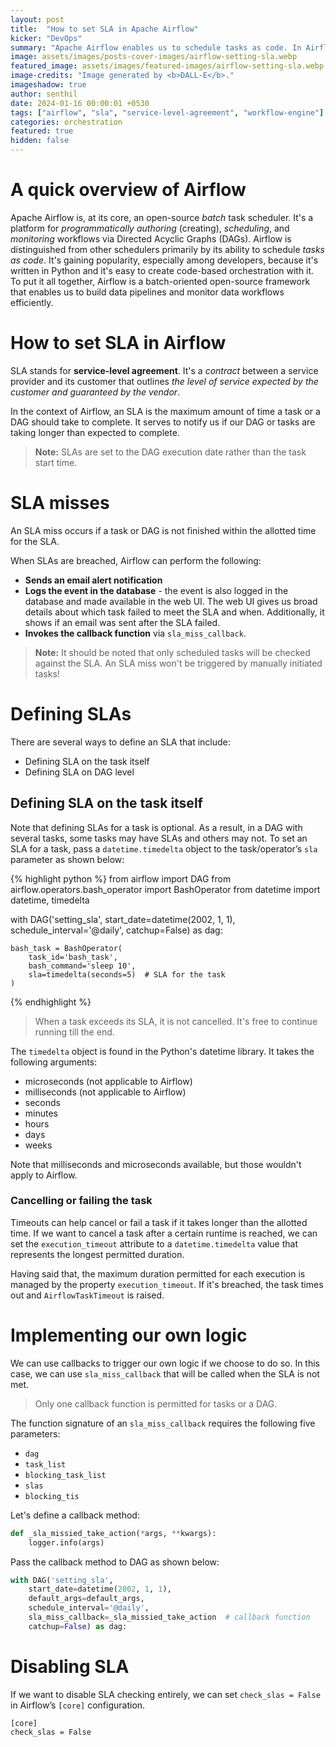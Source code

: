 ```yaml
---
layout: post
title:  "How to set SLA in Apache Airflow"
kicker: "DevOps"
summary: "Apache Airflow enables us to schedule tasks as code. In Airflow, a SLA determines the maximum completion time for a task or DAG. Note that SLAs are established based on the DAG execution date, not the task start time."
image: assets/images/posts-cover-images/airflow-setting-sla.webp
featured_image: assets/images/featured-images/airflow-setting-sla.webp
image-credits: "Image generated by <b>DALL-E</b>."
imageshadow: true
author: senthil
date: 2024-01-16 00:00:01 +0530
tags: ["airflow", "sla", "service-level-agreement", "workflow-engine"]
categories: orchestration
featured: true
hidden: false
---
```


# A quick overview of Airflow

Apache Airflow is, at its core, an open-source *batch* task scheduler. It's a platform for *programmatically* *authoring* (creating), *scheduling*, and *monitoring* workflows via Directed Acyclic Graphs (DAGs). Airflow is distinguished from other schedulers primarily by its ability to schedule *tasks as code*. It's gaining popularity, especially among developers, because it's written in Python and it's easy to create code-based orchestration with it. To put it all together, Airflow is a batch-oriented open-source framework that enables us to build data pipelines and monitor data workflows efficiently.

# How to set SLA in Airflow

SLA stands for **service-level agreement**. It's a *contract* between a service provider and its customer that outlines *the level of service expected by the customer and guaranteed by the vendor*. 

In the context of Airflow, an SLA is the maximum amount of time a task or a DAG should take to complete. It serves to notify us if our DAG or tasks are taking longer than expected to complete.

> **Note:** SLAs are set to the DAG execution date rather than the task start time.

# SLA misses

An SLA miss occurs if a task or DAG is not finished within the allotted time for the SLA. 

When SLAs are breached, Airflow can perform the following:

- **Sends an email alert notification**
- **Logs the event in the database** - the event is also logged in the database and made available in the web UI. The web UI gives us broad details about which task failed to meet the SLA and when. Additionally, it shows if an email was sent after the SLA failed.
- **Invokes the callback function** via `sla_miss_callback`.

> **Note:** It should be noted that only scheduled tasks will be checked against the SLA. An SLA miss won't be triggered by manually initiated tasks!

# Defining SLAs

There are several ways to define an SLA that include:

- Defining SLA on the task itself
- Defining SLA on DAG level

## Defining SLA on the task itself

Note that defining SLAs for a task is optional. As a result, in a DAG with several tasks, some tasks may have SLAs and others may not. To set an SLA for a task, pass a `datetime.timedelta` object to the task/operator’s `sla` parameter as shown below:

{% highlight python %}
from airflow import DAG
from airflow.operators.bash_operator import BashOperator
from datetime import datetime, timedelta

with DAG('setting_sla', 
        start_date=datetime(2002, 1, 1), 
        schedule_interval='@daily',
        catchup=False) as dag:
        
    bash_task = BashOperator(
        task_id='bash_task',
        bash_command='sleep 10',
        sla=timedelta(seconds=5)  # SLA for the task
    )
{% endhighlight %}

> When a task exceeds its SLA, it is not cancelled. It's free to continue running till the end.

The `timedelta` object is found in the Python's datetime library. It takes the following arguments:

- microseconds (not applicable to Airflow)
- milliseconds (not applicable to Airflow)
- seconds
- minutes
- hours
- days
- weeks

Note that milliseconds and microseconds available, but those wouldn't apply to Airflow.

### Cancelling or failing the task

Timeouts can help cancel or fail a task if it takes longer than the allotted time. If we want to cancel a task after a certain runtime is reached, we can set the `execution_timeout` attribute to a `datetime.timedelta` value that represents the longest permitted duration.

Having said that, the maximum duration permitted for each execution is managed by the property `execution_timeout`. If it's breached, the task times out and `AirflowTaskTimeout` is raised.

# Implementing our own logic

We can use callbacks to trigger our own logic if we choose to do so. In this case, we can use `sla_miss_callback` that will be called when the SLA is not met.

> Only one callback function is permitted for tasks or a DAG.

The function signature of an `sla_miss_callback` requires the following five parameters:
- `dag`
- `task_list`
- `blocking_task_list`
- `slas`
- `blocking_tis`

Let's define a callback method:
```python
def _sla_missied_take_action(*args, **kwargs):
    logger.info(args)
```

Pass the callback method to DAG as shown below:
```python
with DAG('setting_sla', 
    start_date=datetime(2002, 1, 1),
    default_args=default_args,
    schedule_interval='@daily',
    sla_miss_callback=_sla_missied_take_action  # callback function
    catchup=False) as dag:
```

# Disabling SLA

If we want to disable SLA checking entirely, we can set `check_slas = False` in Airflow’s `[core]` configuration.
```text
[core]
check_slas = False
```